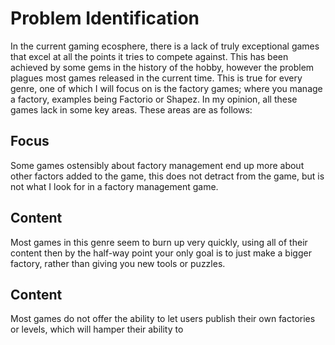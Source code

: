 # Problem Identification
In the current gaming ecosphere, there is a lack of truly exceptional games that excel at all the points it tries to compete against. This has been achieved by some gems in the history of the hobby, however the problem plagues most games released in the current time. This is true for every genre, one of which I will focus on is the factory games; where you manage a factory, examples being Factorio or Shapez. In my opinion, all these games lack in some key areas. These areas are as follows:

## Focus
Some games ostensibly about factory management end up more about other factors added to the game, this does not detract from the game, but is not what I look for in a factory management game.

## Content
Most games in this genre seem to burn up very quickly, using all of their content then by the half-way point your only goal is to just make a bigger factory, rather than giving you new tools or puzzles.

## Content
Most games do not offer the ability to let users publish their own factories or levels, which will hamper their ability to 